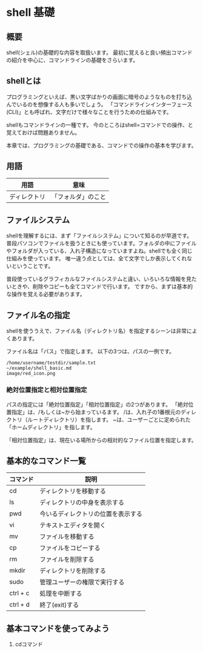 # shell 基礎
## 概要
shell(シェル)の基礎的な内容を取扱います。
最初に覚えると良い頻出コマンドの紹介を中心に、コマンドラインの基礎をさらいます。

## shellとは
プログラミングといえば、黒い文字ばかりの画面に暗号のようなものを打ち込んでいるのを想像する人も多いでしょう。
「コマンドラインインターフェース(CLI)」とも呼ばれ、文字だけで様々なことを行うための仕組みです。

shellもコマンドラインの一種です。
今のところはshell=コマンドでの操作、と覚えておけば問題ありません。

本章では、プログラミングの基礎である、コマンドでの操作の基本を学びます。


## 用語
用語        |意味
------------|------------
ディレクトリ|「フォルダ」のこと


## ファイルシステム
shellを理解するには、まず「ファイルシステム」について知るのが早道です。
普段パソコンでファイルを扱うときにも使っています。フォルダの中にファイルやフォルダが入っている、入れ子構造になっていますよね。shellでも全く同じ仕組みを使っています。
唯一違う点としては、全て文字でしか表示してくれないということです。

普段使っているグラフィカルなファイルシステムと違い、いろいろな情報を見たいときや、削除やコピーも全てコマンドで行います。
ですから、まずは基本的な操作を覚える必要があります。

## ファイル名の指定
shellを使ううえで、ファイル名（ディレクトリ名）を指定するシーンは非常によくあります。

ファイル名は「パス」で指定します。
以下の3つは、パスの一例です。

```
/home/username/testdir/sample.txt
~/example/shell_basic.md
image/red_icon.png
```
### 絶対位置指定と相対位置指定
パスの指定には「絶対位置指定」「相対位置指定」の2つがあります。
「絶対位置指定」は、/もしくは~から始まっているます。
/は、入れ子の1番根元のディレクトリ（ルートディレクトリ）を指します。
~は、ユーザーごとに定められた「ホームディレクトリ」を指します。

「相対位置指定」は、現在いる場所からの相対的なファイル位置を指定します。


## 基本的なコマンド一覧

コマンド|説明
--------|--------------------------------
cd      |ディレクトリを移動する
ls      |ディレクトリの中身を表示する
pwd     |今いるディレクトリの位置を表示する
vi      |テキストエディタを開く
mv      |ファイルを移動する
cp      |ファイルをコピーする
rm      |ファイルを削除する
mkdir   |ディレクトリを削除する
sudo    |管理ユーザーの権限で実行する
ctrl + c|処理を中断する
ctrl + d|終了(exit)する


## 基本コマンドを使ってみよう
1. cdコマンド


##
